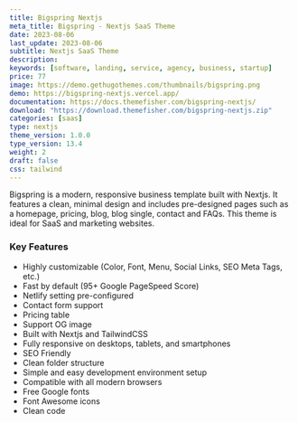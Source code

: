 ```yaml
---
title: Bigspring Nextjs
meta_title: Bigspring - Nextjs SaaS Theme
date: 2023-08-06
last_update: 2023-08-06
subtitle: Nextjs SaaS Theme
description:
keywords: [software, landing, service, agency, business, startup]
price: 77
image: https://demo.gethugothemes.com/thumbnails/bigspring.png
demo: https://bigspring-nextjs.vercel.app/
documentation: https://docs.themefisher.com/bigspring-nextjs/
download: "https://download.themefisher.com/bigspring-nextjs.zip"
categories: [saas]
type: nextjs
theme_version: 1.0.0
type_version: 13.4
weight: 2
draft: false
css: tailwind
---
```


Bigspring is a modern, responsive business template built with Nextjs. It features a clean, minimal design and includes pre-designed pages such as a homepage, pricing, blog, blog single, contact and FAQs. This theme is ideal for SaaS and marketing websites.

### Key Features

- Highly customizable (Color, Font, Menu, Social Links, SEO Meta Tags, etc.)
- Fast by default (95+ Google PageSpeed Score)
- Netlify setting pre-configured
- Contact form support
- Pricing table
- Support OG image
- Built with Nextjs and TailwindCSS
- Fully responsive on desktops, tablets, and smartphones
- SEO Friendly
- Clean folder structure
- Simple and easy development environment setup
- Compatible with all modern browsers
- Free Google fonts
- Font Awesome icons
- Clean code
